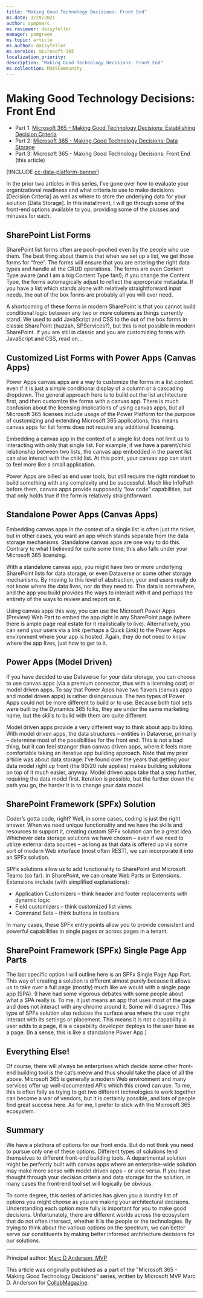 ```yaml
---
title: "Making Good Technology Decisions: Front End"
ms.date: 3/29/2021
author: sympmarc
ms.reviewer: daisyfeller
manager: pamgreen
ms.topic: article
ms.author: daisyfeller
ms.service: microsoft-365
localization_priority: 
description: "Making Good Technology Decisions: Front End"
ms.collection: M365Community
---
```


# Making Good Technology Decisions: Front End

* Part 1: [Microsoft 365 - Making Good Technology Decisions: Establishing Decision Criteria](making-good-technology-decisions--establishing-decision-criteria.md)
* Part 2: [Microsoft 365 - Making Good Technology Decisions: Data Storage](making-good-technology-decisions--data-storage.md)
* Part 3: Microsoft 365 - Making Good Technology Decisions: Front End (this article)

[!INCLUDE [cc-data-platform-banner](includes/cc-data-platform-banner.md)]

In the prior two articles in this series, I’ve gone over how to evaluate your organizational readiness and what criteria to use to make decisions [Decision Criteria] as well as where to store the underlying data for your solution [Data Storage]. In this installment, I will go through some of the front-end options available to you, providing some of the plusses and minuses for each.

## SharePoint List Forms

SharePoint list forms often are pooh-poohed even by the people who use them. The best thing about them is that when we set up a list, we get those forms for “free”. The forms will ensure that you are entering the right data types and handle all the CRUD operations. The forms are even Content Type aware (and I am a big Content Type fan!); if you change the Content Type, the forms automagically adjust to reflect the appropriate metadata. If you have a list which stands alone with relatively straightforward input needs, the out of the box forms are probably all you will ever need.

A shortcoming of these forms in modern SharePoint is that you cannot build conditional logic between any two or more columns as things currently stand. We used to add JavaScript and CSS to the out of the box forms in classic SharePoint (huzzah, SPServices?), but this is not possible in modern SharePoint. If you are still in classic and you are customizing forms with JavaScript and CSS, read on…

## Customized List Forms with Power Apps (Canvas Apps)

Power Apps canvas apps are a way to customize the forms in a list context even if it is just a simple conditional display of a column or a cascading dropdown. The general approach here is to build out the list architecture first, and then customize the forms with a canvas app. There is much confusion about the licensing implications of using canvas apps, but all Microsoft 365 licenses include usage of the Power Platform for the purpose of customizing and extending Microsoft 365 applications; this means canvas apps for list forms does not require any additional licensing.

Embedding a canvas app in the context of a single list does not limit us to interacting with only that single list. For example, if we have a parent/child relationship between two lists, the canvas app embedded in the parent list can also interact with the child list. At this point, your canvas app can start to feel more like a small application.

Power Apps are billed as end user tools, but still require the right mindset to build something with any complexity and be successful. Much like InfoPath before them, canvas apps provide supposedly “low code” capabilities, but that only holds true if the form is relatively straightforward.

## Standalone Power Apps (Canvas Apps)

Embedding canvas apps in the context of a single list is often just the ticket, but in other cases, you want an app which stands separate from the data storage mechanisms. Standalone canvas apps are one way to do this. Contrary to what I believed for quite some time; this also falls under your Microsoft 365 licensing.

With a standalone canvas app, you might have two or more underlying SharePoint lists for data storage, or even Dataverse or some other storage mechanisms. By moving to this level of abstraction, your end users really do not know where the data lives, nor do they need to. The data is somewhere, and the app you build provides the ways to interact with it and perhaps the entirety of the ways to review and report on it.

Using canvas apps this way, you can use the Microsoft Power Apps (Preview) Web Part to embed the app right in any SharePoint page (where there is ample page real estate for it realistically to live). Alternatively, you can send your users via a link (perhaps a Quick Link) to the Power Apps environment where your app is hosted. Again, they do not need to know where the app lives, just how to get to it.

## Power Apps (Model Driven)

If you have decided to use Dataverse for your data storage, you can choose to use canvas apps (via a premium connector, thus with a licensing cost) or model driven apps. To say that Power Apps have two flavors (canvas apps and model driven apps) is rather disingenuous. The two types of Power Apps could not be more different to build or to use. Because both tool sets were built by the Dynamics 365 folks, they are under the same marketing name, but the skills to build with them are quite different.

Model driven apps provide a very different way to think about app building. With model driven apps, the data structures – entities in Dataverse, primarily – determine most of the possibilities for the front end. This is not a bad thing, but it can feel stranger than canvas driven apps, where it feels more comfortable taking an iterative app building approach. Note that my prior article was about data storage: I’ve found over the years that getting your data model right up front (the 80/20 rule applies) makes building solutions on top of it much easier, anyway. Model driven apps take that a step further, requiring the data model first. Iteration is possible, but the further down the path you go, the harder it is to change your data model.

## SharePoint Framework (SPFx) Solution

Coder’s gotta code, right? Well, in some cases, coding is just the right answer. When we need unique functionality and we have the skills and resources to support it, creating custom SPFx solution can be a great idea. Whichever data storage solutions we have chosen – even if we need to utilize external data sources – as long as that data is offered up via some sort of modern Web interface (most often REST), we can incorporate it into an SPFx solution.

SPFx solutions allow us to add functionality to SharePoint and Microsoft Teams (so far). In SharePoint, we can create Web Parts or Extensions. Extensions include (with simplified explanations):

* Application Customizers – think header and footer replacements with dynamic logic
* Field customizers – think customized list views
* Command Sets – think buttons in toolbars

In many cases, these SPFx entry points allow you to provide consistent and powerful capabilities in single pages or across pages in a tenant.

## SharePoint Framework (SPFx) Single Page App Parts

The last specific option I will outline here is an SPFx Single Page App Part. This way of creating a solution is different almost purely because it allows us to take over a full page (mostly) much like we would with a single page app (SPA). (I have had some vigorous debates with some people about what a SPA really is. To me, it just means an app that uses most of the page and does not interact with any chrome around it. Some will disagree.) This type of SPFx solution also reduces the surface area where the user might interact with its settings or placement. This means it is not a capability a user adds to a page, it is a capability developer deploys to the user base as a page. (In a sense, this is like a standalone Power App.)

## Everything Else!

Of course, there will always be enterprises which decide some other front-end building tool is the cat’s meow and thus should take the place of all the above. Microsoft 365 is generally a modern Web environment and many services offer up well-documented APIs which this crowd can use. To me, this is often folly as trying to get two different technologies to work together can become a war of vendors, but it is certainly possible, and lots of people find great success here. As for me, I prefer to stick with the Microsoft 365 ecosystem.

## Summary

We have a plethora of options for our front ends. But do not think you need to pursue only one of these options. Different types of solutions lend themselves to different front-end building tools. A departmental solution might be perfectly built with canvas apps where an enterprise-wide solution may make more sense with model driven apps – or vice versa. If you have thought through your decision criteria and data storage for the solution, in many cases the front-end tool set will logically be obvious.

To some degree, this series of articles has given you a laundry list of options you might choose as you are making your architectural decisions. Understanding each option more fully is important for you to make good decisions. Unfortunately, there are different worlds across the ecosystem that do not often intersect, whether it is the people or the technologies. By trying to think about the various options on the spectrum, we can better serve our constituents by making better informed architecture decisions for our solutions.

---

Principal author: [Marc D Anderson, MVP](https://www.linkedin.com/in/marcanderson)

This article was originally published as a part of the "Microsoft 365 - Making Good Technology Decisions" series, written by Microsoft MVP Marc D. Anderson for [CollabMagazine](https://www.collabmagazine.com/).

---
